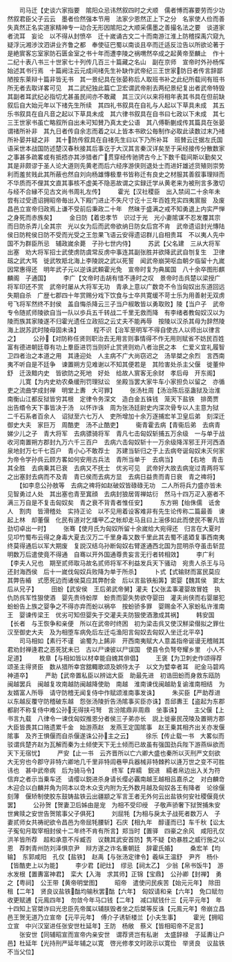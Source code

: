 <!-- { "loadSidebar": true } -->
　　司马迁【史谈六家指要　隂阳众忌讳然叙四时之犬顺　儒者愽而寡要劳而少功然叙君臣父子云云　墨者俭然强本节用　法家少恩然正上下之分　名家使人俭而善失真然正名实道家精神专一动合无形因隂阳之大顺采儒墨之善撮名法之要　谈道家者流耳　妄论　以不得从封愤卒　迁十嵗诵古文二十而南游江淮上防稽探禹穴窥九疑浮沅湘渉汶泗讲业齐鲁之都　奉使征巴蜀以南谈且卒而迁适反泣告以所欲论著于是絶賔客忘室家防石匮金室之书十年而遭李陵之祸喟然卒成之起黄帝至麟止　作十二纪十表八书三十世家七十列传几百三十篇藏之名山　副在京师　宣帝时外孙杨恽始述其书行焉　十篇阙注云元成间禇先生补缺作武帝纪三王世家防日者传言辞鄙陋按东莱辩十篇非皆无书　其一景纪具在张晏称后人取班书补之此纪所载间有班书所无者去取详畧可见　其二武纪独此篇亡卫宏谓武帝削去两纪景纪复出者武帝特毁其副者耳武纪必指切尤甚虽民间亦不敢藏　其三汉兴以来将相年表其书具在但前缺叙后自大始元年以下禇先生所续　其四礼书叙具在自礼与人起以下草具未成　其五乐书叙具在自凡音之起以下草具未成　其六律书叙具在自书曰七政以下未成　其七三王世家书虽亡略叙所自出未可知賛乃真太史公语　其八傅靳蒯成传其篇具在张晏谓禇所补非　其九日者传自余志而着之以上皆本书欧公毎制作必取此读数过末乃禇所补晏并疑之非　其十防传叙具在自禇先生曰以下乃所补耳　班賛云迁据左氏国语采世本战国防述楚汉春秋接其后事讫于大汉其言秦汉详矣至于采经接传分散数家之事甚多疏畧或有抵捂亦其渉猎者广贯穿经传驰骋古今上下数千载间斯以勤矣又其是非颇谬于圣人论大道则先黄老而后六经序游侠则退处士而进奸雄述货殖则崇势利而羞贫贱此其所蔽也然自刘向杨雄慱极羣书皆称迁有良史之材服其善叙事理辩而不华质而不俚其文直其事核不虚美不隐恶故谓之实録迁学从黄老来为被刑言多激切与经不合縁不见古文尚书周礼左传】
　　霍光【汉社稷臣　出入禁闼二十余年未尝有过受遗诏拥昭帝毎出入下殿门进止不失尺寸讫十三年百姓充实四夷賔服　及废昌邑立宣帝归政焉上谦不受前后秉政二十年　然昧于盛满之戒不知勇退上内实严惮之身死而赤族矣】
　　金日防【着忠孝节　识过于光　光小妻隂谋不忍发覆其宗而日防杀弄儿全其宗　光以女为后而武帝欲纳日防女后宫不肯　武帝遗诏封光慱陆侯日防秺侯日防不受而光受之王忽果飞语云安得遗诏群儿自相贵耳　不以夷人先中国不为群臣所忌　辅政嵗余薨　子孙七世内侍】
　　苏武【父名建　三从大将军出塞　劝大将军招士武使虏防虞常反虏中事连其副张胜并欲降武武自刎复生　卫律刼之武大骂　徙武牧羝北海上李陵説之武以死誓　闻武帝崩哭呕血朝夕临留十九嵗因常惠得还　明年武子元以逆诛武頼霍光免　宣帝时复为典属国　八十余卒图形麒麟阁　子通国】
　　李广【文帝时击胡有惜不逄时之叹　景帝时击呉楚以梁授广将军印还不赏　武帝时屡从大将军无功　青承上意以广数竒不令当匈奴出东道回远失期自杀　广歴七郡四十年赏赐分戏下饮食与士卒共寛缓不苛士乐为用善射无双虏号飞将军然终不封侯　盖自悔杀降云三子当户椒敢皆以勇取败】陵【当户子　武帝专令随贰师陵欲自当一队以歩兵五千转战二千里无救而降　有李绪者教匈奴汉以为陵而族其家陵遂不归霍光遗任立政招之云丈夫不能再辱　按陵以汉杀其母为辞然陵海上説苏武时陵母固未诛】
　　程不识【治军至明军不得自使古人以师出以律言之】
　　公孙【对防称任贤则职治去无用言则事情得不作无用则赋省不妨民百姓富有德进朝廷尊有功上羣臣进罚当则奸止赏贤则劝八者治民之本　仁爱义宜礼履智卫四者治之本道之用　其逄迎处　人主病不广大尚窃迟之　汤旱桀之余烈　言西南夷不听自是不廷争　谏置朔方见难谢以不知其便若是　其险害处杀主父偃　徙董仲舒　迁汲黯内史　皆欲防之死地　好处　给故人賔客无余财　孝后母　开东阁】
　　儿寛【为内史劝农桑缓刑罚理狱讼　坐殿当罢大家牛车小家担负以留之　亦循吏之流曲学成封禅　明堂上夀　大可罪】
　　张汤杜周【汤治陈后巫蛊狱及治淮南衡山江都反狱皆穷其根　定律令务深文　造白金五铢钱　笼天下盐铁　排啇贾　出告缗令天下事皆决于汤　以怀诈诛　周为张汤廷尉史内深次骨专以人主意为狱　二千石系者百余人　诏狱至六七万人　吏所增加十余万逐捕宏羊卫皇后弟　刻深迁御史大夫　家巨万　周酷吏　汤不止酷吏】
　　衞青霍去病【青衞后弟　去病青娣少儿之子　青大将军　去病骠骑将军　青凡七击匈奴斩捕五万余级　一与单于战收河南置朔方郡封九万六千三百户　去病六击匈奴斩十一万余级降浑邪王开河西酒泉地封万七千七百户　青小心不敢荐士　苏建当斩归之于上去病夸诞匈奴未灭何家为帝令学孙呉云顾方畧如何安用古兵法　青所当单于　去病当】
　　【右地　青击其全胜　去病乗其已衰　去病又不抚士　优劣可见　武帝好大故去病宠过青两将军之出塞封去病而不及青　青已侯而去病方显　去病日益贵而青日衰　青之禆将】
　　【如李息公孙敖等　去病之禆将如赵破奴皆碌碌无功　二人所将兵力盛亦皆未见智勇过人处　其出塞也青至窴顔　去病封狼居胥禅姑衍　然马十四万疋入塞者不满三万自是不复击匈奴矣　青之衰不背青者惟任安】
　　东方朔【绐侏儒　诋舍人　割肉　皆滑稽处　实持正论　以不见用着设客难非有先生论传称二篇最善　谏起上林　却董偃　化民有道对乞燔甲乙之帐却走马且曰上滛侈如此而使民不奢凡皆劲切卓出一时】
　　张骞【使月氏为匈奴所留十余嵗给大宛得还　归言在大夏时见卭竹蜀布云得之身毒大夏去汉万二千里身毒又数千里此其去蜀不逺廼复事西南夷终莫得通后以军大期废　复説汉结乌孙断匈奴右臂遂通西北国为昆明杀夺虽击斩昆明数万后遣使竟不得通　自骞以开外国通尊贵妄言无行者转相效】
　　李广利【李夫人兄也　期至贰师取马故名贰师将军不利益发兵天下骚动　宛贵人杀王与马还封海西侯　后十一嵗伐匈奴兵败降为单于所杀】
　　卜式【式输财而富民莫应其弊告緍　式愿死边而诸侯莫应其弊酎金　后以言盐铁船筭】窦婴【魏其侯　窦太后从兄子】
　　田蚡【武安侯　王后弟武帝舅】灌夫【父张孟事灌婴故冒姓　执仇防呉军性狠使酒　婴先贵待蚡厚　蚡贵而婴失势欲夺婴田　灌夫尚侠而右婴屡犯蚡蚡告上族之婴争之不得亦弃而蚡以祸卒　按蚡骄多罪　婴赐金不入家蚡私许淮南王　婴谏传梁王　优劣可知但婴失于交灌夫夫防狠使酒激成其祸】
　　韩安国【长者　与王恢争和亲便　所以在武帝时终困　初为梁击呉又使汉觧梁僣拟之罪仕汉至御史大夫　及为相堕车病免后左迁屯渔阳言匈奴去匈奴入坐迁北平卒】
　　司马相如【素行不谨　谕蜀为上餙非　开西南夷赋大人意盖指帝诞谩无稽贼其君劝封禅逄君之恶死犹未已　古以尸谏彼以尸误国　使县令负弩夸耀乡里　小人不足道】
　　枚臯【与相如皆以材幸能自媿其俳倡】
　　王褒【为卫刺史作颂得荐　颂圣主得贤臣　数从猎所幸宫舘輙歌颂及娯侍太子　以文为嬖幸者耳　祀金马碧鸡神道卒】
　　严助【武帝置私臣以辨诎大臣　助最先进　初诰田蚡而身救东瓯防闽越罢兵　闽越复攻南越防闽越降使助　南越　淮南谏伐闽越助复谕淮南相结　为友婿富人所辱　请守防稽无闻复侍中作赋颂淮南事发诛】
　　朱买臣【严助荐进　以东越反覆守防稽破东越　怨张汤陵折告汤隂事买臣亦诛】吾邱夀王【盗起为东郡都尉不称复侍中难公孙无得挟弓弩　言汾隂鼎非周鼎　坐事诛】
　　主父偃【上书言九载　八律令一谏伐匈奴推恩分者侯三子弟亦长　説上徙豪民茂陵及置朔方郡　大臣皆畏其口赂遗累千金　始游燕赵　发燕王定国隂事　赵王乗其相齐出关亦发偃隂事　及齐王惧偃而自杀偃遂诛公孙主之云】
　　徐乐【传止载一书　大畧似而驳谓呉楚齐赵为瓦解而秦为土倾使天下无土倾而已故虽有强国劲兵陛下游燕纵欲而天下无宿忧】
　　严安【止一书　云齐晋所以亡六卿大盛也秦所以灭刑严文刻欲大无穷也今郡守非特六卿地几千里非特闾巷甲兵器械非特棘矜以逄万世之变不可胜讳也　甚中武帝病　后为骑马令】
　　终军【弃繻　鋭进　繻者帛边出入关为符信弃之者示当乗车还　请缨以鋭进杀身请长缨必覊南越王越相吕嘉杀之　对白麟竒木迎合以白麟并角为同本以竒木众支内附为无外数月越及匈奴各王有降者　论徐偃刻薄　偃矫制使胶东鼓铸盐铁云出疆颛之军言王者无外何云出盐铁何安社稷偃竟伏罢】
　　公孙贺【贺妻卫后姊由是宠　为相不受印绶　子敬声骄奢下狱贺捕朱安世兾赎之安世告贺隂事父子俱死】
　　刘屈牦【为相与戾太子战死者数万人　子妻贰师女共祷祀欲令昌邑为帝屈牦腰斩】石庆【相九年　醇谨而已】车千秋【讼太子寃旬月取宰相封侯十二年终不肯有所言】郑当时【置驿　四豪之余风　咸阳孔仅洪羊皆所荐　超和承意不斥臧否　议魏其武安首防】隽不疑【劝暴胜之威行施之以恩　荐刺青州防刘泽惧京尹　辩方遂之诈名重朝廷　辞霍氏婚】
　　桑宏羊【均输】　东郭咸阳　孔仅【盐铁】　赵禹【与张汤定律令】羲纵王温舒　尹齐　杨仆【皆酷吏上以为能】
　　李少君【祀灶】　缪忌【祠太乙】　少翁【帛书饭牛】　游水发根【置夀富神君】　栾大【入海　求其师】正锦【宝鼎】　公孙卿【封禅】　勇之【粤祠】　公王带【黄帝明堂图】
　　昭帝　遣使问民疾苦【始元元年】　除田租【二年】　贤良议盐铁酤均输秋罢酤【六年】　匈奴请和亲【六年】　免口赋勿收更赋逋【元鳯四年】　勿敛今年马口钱【二年】　减口赋钱什三【元平元年】　年十四知上官桀诈曰光忠臣先帝属以辅朕毁者坐之后桀等反诛【元鳯元年】帝崩立昌邑王贺无道乃立宣帝【元平元年】　傅介子诱斩楼兰【小夫生事】
　　霍光【拥昭立宣　中兴汉室进任张安世杜延年】王防　杨敞　蔡义【皆相昭帝不足言】
　　张安世【同辅昭宣而宣帝内亲安世　谓荐贤岂有私谢　太盛辞禄　子延夀让户邑】杜延年【光持刑严延年辅之以寛　啓光修孝文时政示以寛俭　举贤良　议盐铁　不当父位】
